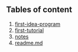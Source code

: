 ## Tables of content
1. [first-idea-program](./first-idea-program)
1. [first-tutorial](./first-tutorial)
1. [notes](./notes)
1. [readme.md](./readme.md)
